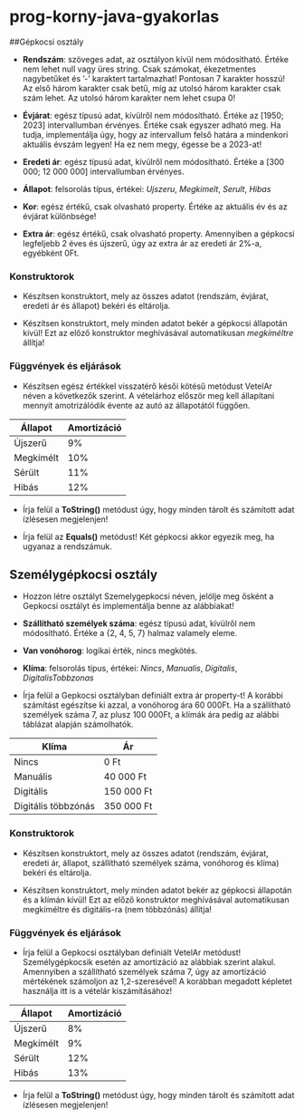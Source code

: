# prog-korny-java-gyakorlas

##Gépkocsi osztály 

- **Rendszám**: szöveges adat, az osztályon kívül nem módosítható. Értéke nem lehet null
vagy üres string. Csak számokat, ékezetmentes nagybetűket és ’-’ karaktert tartalmazhat!
Pontosan 7 karakter hosszú! Az első három karakter csak betű, míg az utolsó három
karakter csak szám lehet. Az utolsó három karakter nem lehet csupa 0!

- **Évjárat**: egész típusú adat, kívülről nem módosítható. Értéke az [1950; 2023] intervallumban
érvényes. Értéke csak egyszer adható meg. Ha tudja, implementálja úgy, hogy az
intervallum felső határa a mindenkori aktuális évszám legyen! Ha ez nem megy, égesse be
a 2023-at!

- **Eredeti ár**: egész típusú adat, kívülről nem módosítható. Értéke a [300 000; 12 000 000]
intervallumban érvényes.

- **Állapot**: felsorolás típus, értékei: *Ujszeru*, *Megkimelt*, *Serult*, *Hibas*

- **Kor**: egész értékű, csak olvasható property. Értéke az aktuális év és az évjárat különbsége!

- **Extra ár**: egész értékű, csak olvasható property. Amennyiben a gépkocsi legfeljebb 2 éves
és újszerű, úgy az extra ár az eredeti ár 2%-a, egyébként 0Ft.

### Konstruktorok

- Készítsen konstruktort, mely az összes adatot (rendszám, évjárat, eredeti ár és állapot)
bekéri és eltárolja.

- Készítsen konstruktort, mely minden adatot bekér a gépkocsi állapotán kívül! Ezt az
előző konstruktor meghívásával automatikusan *megkíméltre* állítja!

### Függvények és eljárások

- Készítsen egész értékkel visszatérő késői kötésű metódust VetelAr néven a következők
szerint. A vételárhoz először meg kell állapítani mennyit amotrizálódik évente az autó az
állapotától függően.

| **Állapot** | **Amortizáció** |
|-------------|-----------------|
| Újszerű     | 9%              |
| Megkímélt   | 10%             |
| Sérült      | 11%             |
| Hibás       | 12%             |

- Írja felül a **ToString()** metódust úgy, hogy minden tárolt és számított adat ízlésesen
megjelenjen!

- Írja felül az **Equals()** metódust! Két gépkocsi akkor egyezik meg, ha ugyanaz a rendszámuk.

## Személygépkocsi osztály

- Hozzon létre osztályt Szemelygepkocsi néven, jelölje meg ősként a Gepkocsi osztályt és
implementálja benne az alábbiakat!

- **Szállítható személyek száma**: egész típusú adat, kívülről nem módosítható. Értéke a
{2, 4, 5, 7} halmaz valamely eleme.

- **Van vonóhorog**: logikai érték, nincs megkötés.

- **Klíma**: felsorolás típus, értékei: *Nincs*, *Manualis*, *Digitalis*, *DigitalisTobbzonas*

- Írja felül a Gepkocsi osztályban definiált extra ár property-t! A korábbi számítást
egészítse ki azzal, a vonóhorog ára 60 000Ft. Ha a szállítható személyek száma 7, az plusz
100 000Ft, a klímák ára pedig az alábbi táblázat alapján számolhatók.

| **Klíma**           | **Ár**          |
|---------------------|-----------------|
| Nincs               | 0 Ft            |
| Manuális            | 40 000 Ft       |
| Digitális           | 150 000 Ft      |
| Digitális többzónás | 350 000 Ft      |

### Konstruktorok

- Készítsen konstruktort, mely az összes adatot (rendszám, évjárat, eredeti ár, állapot,
szállítható személyek száma, vonóhorog és klíma) bekéri és eltárolja.

- Készítsen konstruktort, mely minden adatot bekér az gépkocsi állapotán és a klímán
kívül! Ezt az előző konstruktor meghívásával automatikusan megkíméltre és digitális-ra
(nem többzónás) állítja!

### Függvények és eljárások

- Írja felül a Gepkocsi osztályban definiált VetelAr metódust! Személygépkocsik esetén
az amortizáció az alábbiak szerint alakul.
Amennyiben a szállítható személyek száma 7, úgy az amortizáció mértékének számoljon
az 1,2-szeresével! A korábban megadott képletet használja itt is a vételár kiszámításához!

| **Állapot** | **Amortizáció** |
|-------------|-----------------|
| Újszerű     | 8%              |
| Megkímélt   | 9%              |
| Sérült      | 12%             |
| Hibás       | 13%             |

- Írja felül a **ToString()** metódust úgy, hogy minden tárolt és számított adat ízlésesen
megjelenjen!